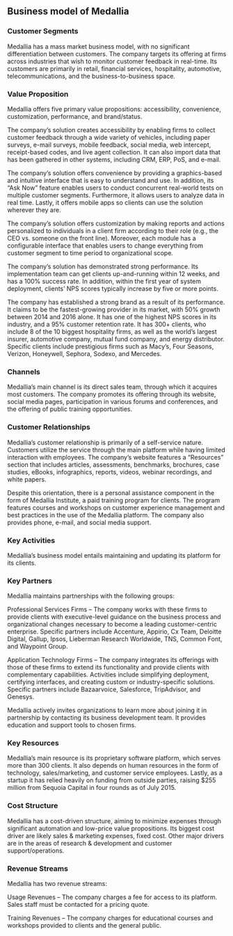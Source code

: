 Business model of Medallia
--------------------------

 ### Customer Segments

 Medallia has a mass market business model, with no significant differentiation between customers. The company targets its offering at firms across industries that wish to monitor customer feedback in real-time. Its customers are primarily in retail, financial services, hospitality, automotive, telecommunications, and the business-to-business space.

 ### Value Proposition

 Medallia offers five primary value propositions: accessibility, convenience, customization, performance, and brand/status.

 The company’s solution creates accessibility by enabling firms to collect customer feedback through a wide variety of vehicles, including paper surveys, e-mail surveys, mobile feedback, social media, web intercept, receipt-based codes, and live agent collection. It can also import data that has been gathered in other systems, including CRM, ERP, PoS, and e-mail.

 The company’s solution offers convenience by providing a graphics-based and intuitive interface that is easy to understand and use. In addition, its “Ask Now” feature enables users to conduct concurrent real-world tests on multiple customer segments. Furthermore, it allows users to analyze data in real time. Lastly, it offers mobile apps so clients can use the solution wherever they are.

 The company’s solution offers customization by making reports and actions personalized to individuals in a client firm according to their role (e.g., the CEO vs. someone on the front line). Moreover, each module has a configurable interface that enables users to change everything from customer segment to time period to organizational scope.

 The company’s solution has demonstrated strong performance. Its implementation team can get clients up-and-running within 12 weeks, and has a 100% success rate. In addition, within the first year of system deployment, clients’ NPS scores typically increase by five or more points.

 The company has established a strong brand as a result of its performance. It claims to be the fastest-growing provider in its market, with 50% growth between 2014 and 2016 alone. It has one of the highest NPS scores in its industry, and a 95% customer retention rate. It has 300+ clients, who include 8 of the 10 biggest hospitality firms, as well as the world’s largest insurer, automotive company, mutual fund company, and energy distributor. Specific clients include prestigious firms such as Macy’s, Four Seasons, Verizon, Honeywell, Sephora, Sodexo, and Mercedes.

 ### Channels

 Medallia’s main channel is its direct sales team, through which it acquires most customers. The company promotes its offering through its website, social media pages, participation in various forums and conferences, and the offering of public training opportunities.

 ### Customer Relationships

 Medallia’s customer relationship is primarily of a self-service nature. Customers utilize the service through the main platform while having limited interaction with employees. The company’s website features a “Resources” section that includes articles, assessments, benchmarks, brochures, case studies, eBooks, infographics, reports, videos, webinar recordings, and white papers.

 Despite this orientation, there is a personal assistance component in the form of Medallia Institute, a paid training program for clients. The program features courses and workshops on customer experience management and best practices in the use of the Medallia platform. The company also provides phone, e-mail, and social media support.

 ### Key Activities

 Medallia’s business model entails maintaining and updating its platform for its clients.

 ### Key Partners

 Medallia maintains partnerships with the following groups:

 Professional Services Firms – The company works with these firms to provide clients with executive-level guidance on the business process and organizational changes necessary to become a leading customer-centric enterprise. Specific partners include Accenture, Appirio, Cx Team, Deloitte Digital, Gallup, Ipsos, Lieberman Research Worldwide, TNS, Common Font, and Waypoint Group.

 Application Technology Firms – The company integrates its offerings with those of these firms to extend its functionality and provide clients with complementary capabilities. Activities include simplifying deployment, certifying interfaces, and creating custom or industry-specific solutions. Specific partners include Bazaarvoice, Salesforce, TripAdvisor, and Genesys.

 Medallia actively invites organizations to learn more about joining it in partnership by contacting its business development team. It provides education and support tools to chosen firms.

 ### Key Resources

 Medallia’s main resource is its proprietary software platform, which serves more than 300 clients. It also depends on human resources in the form of technology, sales/marketing, and customer service employees. Lastly, as a startup it has relied heavily on funding from outside parties, raising $255 million from Sequoia Capital in four rounds as of July 2015.

 ### Cost Structure

 Medallia has a cost-driven structure, aiming to minimize expenses through significant automation and low-price value propositions. Its biggest cost driver are likely sales & marketing expenses, fixed cost. Other major drivers are in the areas of research & development and customer support/operations.

 ### Revenue Streams

 Medallia has two revenue streams:

 Usage Revenues – The company charges a fee for access to its platform. Sales staff must be contacted for a pricing quote.

 Training Revenues – The company charges for educational courses and workshops provided to clients and the general public.